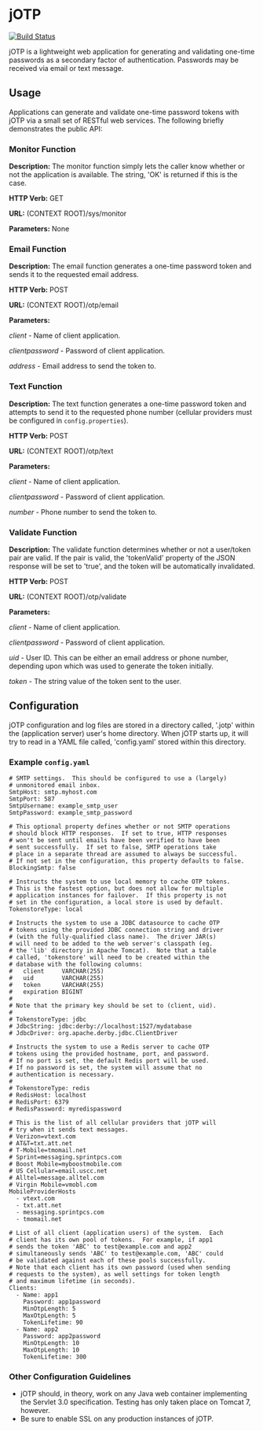 # jOTP

[![Build Status](https://travis-ci.org/upcrob/jOTP.png)](https://travis-ci.org/upcrob/jOTP)

jOTP is a lightweight web application for generating and validating one-time passwords as a secondary factor of authentication.
Passwords may be received via email or text message.

## Usage

Applications can generate and validate one-time password tokens with jOTP via a small set of RESTful web services.  The following
briefly demonstrates the public API:

### Monitor Function

**Description:** The monitor function simply lets the caller know whether or not the application is available.  The string, 'OK'
is returned if this is the case.

**HTTP Verb:** GET

**URL:** (CONTEXT ROOT)/sys/monitor

**Parameters:** None

### Email Function

**Description:** The email function generates a one-time password token and sends it to the requested email address.

**HTTP Verb:** POST

**URL:** (CONTEXT ROOT)/otp/email

**Parameters:**

*client* - Name of client application.

*clientpassword* - Password of client application.

*address* - Email address to send the token to.

### Text Function

**Description:** The text function generates a one-time password token and attempts to send it to the requested phone
number (cellular providers must be configured in `config.properties`).

**HTTP Verb:** POST

**URL:** (CONTEXT ROOT)/otp/text

**Parameters:**

*client* - Name of client application.

*clientpassword* - Password of client application.

*number* - Phone number to send the token to.

### Validate Function

**Description:** The validate function determines whether or not a user/token pair are valid.  If the pair is valid,
the 'tokenValid' property of the JSON response will be set to 'true', and the token will be automatically invalidated.

**HTTP Verb:** POST

**URL:** (CONTEXT ROOT)/otp/validate

**Parameters:**

*client* - Name of client application.

*clientpassword* - Password of client application.

*uid* - User ID.  This can be either an email address or phone number, depending upon which was used to generate the
token initially.

*token* - The string value of the token sent to the user.

## Configuration

jOTP configuration and log files are stored in a directory called, '.jotp' within the (application server) user's
home directory.  When jOTP starts up, it will try to read in a YAML file called, 'config.yaml' stored within
this directory.

### Example `config.yaml`

	# SMTP settings.  This should be configured to use a (largely)
	# unmonitored email inbox.
	SmtpHost: smtp.myhost.com
	SmtpPort: 587
	SmtpUsername: example_smtp_user
	SmtpPassword: example_smtp_password

	# This optional property defines whether or not SMTP operations
	# should block HTTP responses.  If set to true, HTTP responses
	# won't be sent until emails have been verified to have been
	# sent successfully.  If set to false, SMTP operations take
	# place in a separate thread are assumed to always be successful.
	# If not set in the configuration, this property defaults to false.
	BlockingSmtp: false

	# Instructs the system to use local memory to cache OTP tokens.
	# This is the fastest option, but does not allow for multiple
	# application instances for failover.  If this property is not
	# set in the configuration, a local store is used by default.
	TokenstoreType: local

	# Instructs the system to use a JDBC datasource to cache OTP
	# tokens using the provided JDBC connection string and driver
	# (with the fully-qualified class name).  The driver JAR(s)
	# will need to be added to the web server's classpath (eg.
	# the 'lib' directory in Apache Tomcat).  Note that a table
	# called, 'tokenstore' will need to be created within the
	# database with the following columns:
	#   client     VARCHAR(255)
	#   uid        VARCHAR(255)
	#   token      VARCHAR(255)
	#   expiration BIGINT
	#
	# Note that the primary key should be set to (client, uid).
	#
	# TokenstoreType: jdbc
	# JdbcString: jdbc:derby://localhost:1527/mydatabase
	# JdbcDriver: org.apache.derby.jdbc.ClientDriver

	# Instructs the system to use a Redis server to cache OTP
	# tokens using the provided hostname, port, and password.
	# If no port is set, the default Redis port will be used.
	# If no password is set, the system will assume that no
	# authentication is necessary.
	#
	# TokenstoreType: redis
	# RedisHost: localhost
	# RedisPort: 6379
	# RedisPassword: myredispassword
	
	# This is the list of all cellular providers that jOTP will
	# try when it sends text messages.
	# Verizon=vtext.com
	# AT&T=txt.att.net
	# T-Mobile=tmomail.net
	# Sprint=messaging.sprintpcs.com
	# Boost Mobile=myboostmobile.com
	# US Cellular=email.uscc.net
	# Alltel=message.alltel.com
	# Virgin Mobile=vmobl.com
	MobileProviderHosts
	  - vtext.com
	  - txt.att.net
	  - messaging.sprintpcs.com
	  - tmomail.net

	# List of all client (application users) of the system.  Each
	# client has its own pool of tokens.  For example, if app1
	# sends the token 'ABC' to test@example.com and app2
	# simultaneously sends 'ABC' to test@example.com, 'ABC' could
	# be validated against each of these pools successfully.
	# Note that each client has its own password (used when sending
	# requests to the system), as well settings for token length
	# and maximum lifetime (in seconds).
	Clients:
	  - Name: app1
	    Password: app1password
	    MinOtpLength: 5
		MaxOtpLength: 5
		TokenLifetime: 90
	  - Name: app2
	    Password: app2password
	    MinOtpLength: 10
		MaxOtpLength: 10
		TokenLifetime: 300

### Other Configuration Guidelines

* jOTP should, in theory, work on any Java web container implementing the Servlet 3.0
	specification.  Testing has only taken place on Tomcat 7, however.
* Be sure to enable SSL on any production instances of jOTP.
